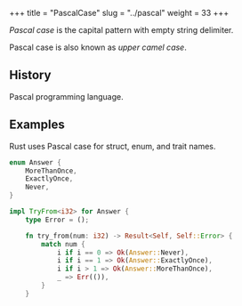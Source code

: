 +++
title = "PascalCase"
slug = "../pascal"
weight = 33
+++

_Pascal case_ is the capital pattern with empty string delimiter.

Pascal case is also known as _upper camel case_.

## History

Pascal programming language.

## Examples

Rust uses Pascal case for struct, enum, and trait names.

```rust {filename="Rust"}
enum Answer {
    MoreThanOnce,
    ExactlyOnce,
    Never,
}

impl TryFrom<i32> for Answer {
    type Error = ();

    fn try_from(num: i32) -> Result<Self, Self::Error> {
        match num {
            i if i == 0 => Ok(Answer::Never),
            i if i == 1 => Ok(Answer::ExactlyOnce),
            i if i > 1 => Ok(Answer::MoreThanOnce),
            _ => Err(()),
        }
    }
```
